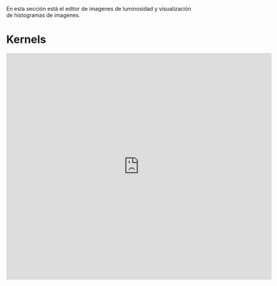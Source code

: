 En esta sección está el editor de imagenes de luminosidad y visualización de histogramas de imagenes.

# Kernels

<iframe src="https://editor.p5js.org/iuribel/full/bp1SjVGOq" style="width: 700px; height: 600px; overflow: hidden;"  scrolling="no" frameborder="0"></iframe>

